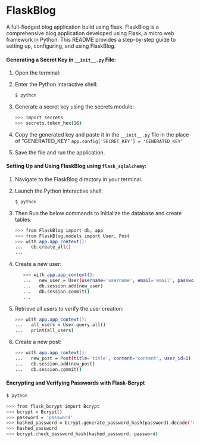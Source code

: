 # FlaskBlog

A full-fledged blog application build using flask. FlaskBlog is a comprehensive blog application developed using Flask, a micro web framework in Python. This README provides a step-by-step guide to setting up, configuring, and using FlaskBlog.

#### Generating a Secret Key in `__init__.py` File:

1. Open the terminal:
2. Enter the Python interactive shell:

   ```bash
   $ python
   ```

3. Generate a secret key using the secrets module:

   ```bash
   >>> import secrets
   >>> secrets.token_hex(16)
   ```

4. Copy the generated key and paste it in the `__init__.py` file in the place of "GENERATED_KEY"
   `app.config['SECRET_KEY'] = 'GENERATED_KEY'`

5. Save the file and run the application.

#### Setting Up and Using FlaskBlog using `flask_sqlalchemy`:

1. Navigate to the FlaskBlog directory in your terminal.
2. Launch the Python interactive shell:

   ```bash
   $ python
   ```

3. Then Run the below commands to Initialize the database and create tables:

   ```bash
   >>> from FlaskBlog import db, app
   >>> from FlaskBlog.models import User, Post
   >>> with app.app_context():
   ...   db.create_all()
   ...
   ```

4. Create a new user:

   ```bash
      >>> with app.app_context():
      ...   new_user = User(username='username', email='email', password='password')
      ...   db.session.add(new_user)
      ...   db.session.commit()
      ...
   ```

5. Retrieve all users to verify the user creation:

   ```bash
   >>> with app.app_context():
   ...   all_users = User.query.all()
   ...   print(all_users)
   ```

6. Create a new post:
   ```bash
   >>> with app.app_context():
   ...   new_post = Post(title='title', content='content', user_id=1)
   ...   db.session.add(new_post)
   ...   db.session.commit()
   ```

#### Encrypting and Verifying Passwords with Flask-Bcrypt

```bash
$ python
```

```bash
>>> from flask_bcrypt import Bcrypt
>>> bcrypt = Bcrypt()
>>> password = 'password'
>>> hashed_password = bcrypt.generate_password_hash(password).decode('utf-8')
>>> hashed_password
>>> bcrypt.check_password_hash(hashed_password, password)
```
